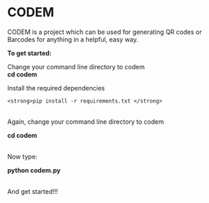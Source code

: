 # CODEM
CODEM is a project which can be used for generating QR codes or Barcodes for anything  in a helpful, easy way.

 <strong>To get started: </strong>
<br>
<p>
  Change your command line directory to codem
<br>
  <strong>cd codem</strong>
<p>
  Install the required dependencies

    <strong>pip install -r requirements.txt </strong>
</p>
<br>
  Again, change your command line directory to codem
  <p>
    <strong>cd codem</strong>
  </p>
  <br>
  Now type:
  <p>
  <strong>python codem.py</strong>
 </p>
 <br>
 And get started!!!
